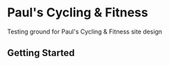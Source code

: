 # Paul's Cycling & Fitness
Testing ground for Paul's Cycling &amp; Fitness site design

## Getting Started
